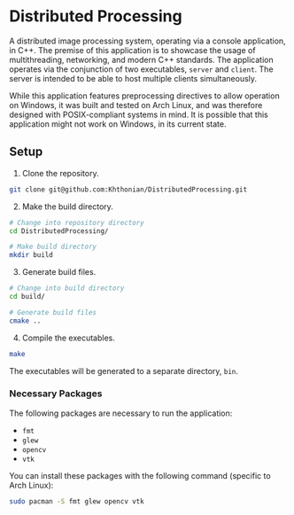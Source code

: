 # Distributed Processing

A distributed image processing system, operating via a console application, in C++. The premise of this application is to showcase the usage of multithreading, networking, and modern C++ standards. The application operates via the conjunction of two executables, `server` and `client`. The server is intended to be able to host multiple clients simultaneously.

While this application features preprocessing directives to allow operation on Windows, it was built and tested on Arch Linux, and was therefore designed with POSIX-compliant systems in mind. It is possible that this application might not work on Windows, in its current state.

## Setup

1. Clone the repository.

```bash
git clone git@github.com:Khthonian/DistributedProcessing.git
```

2. Make the build directory.

```bash
# Change into repository directory
cd DistributedProcessing/

# Make build directory
mkdir build
```

3. Generate build files.

```bash
# Change into build directory
cd build/

# Generate build files
cmake ..
```

4. Compile the executables.

```bash
make
```

The executables will be generated to a separate directory, `bin`.

### Necessary Packages

The following packages are necessary to run the application:

- `fmt`
- `glew`
- `opencv`
- `vtk`

You can install these packages with the following command (specific to Arch Linux):

```bash
sudo pacman -S fmt glew opencv vtk
```

